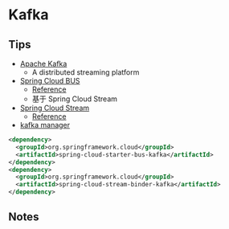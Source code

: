 # Kafka

## Tips
* [Apache Kafka](http://kafka.apache.org/)
  * A distributed streaming platform
* [Spring Cloud BUS](https://cloud.spring.io/spring-cloud-bus/)
  * [Reference](http://cloud.spring.io/spring-cloud-static/spring-cloud-bus/1.3.1.RELEASE/)
  * 基于 Spring Cloud Stream
* [Spring Cloud Stream](http://cloud.spring.io/spring-cloud-stream/)
  * [Reference](http://docs.spring.io/spring-cloud-stream/docs/current/reference/htmlsingle/index.html)
* [kafka manager](https://github.com/yahoo/kafka-manager)


```xml
<dependency>
  <groupId>org.springframework.cloud</groupId>
  <artifactId>spring-cloud-starter-bus-kafka</artifactId>
</dependency>
<dependency>
  <groupId>org.springframework.cloud</groupId>
  <artifactId>spring-cloud-stream-binder-kafka</artifactId>
</dependency>
```

## Notes
